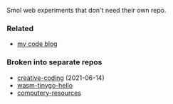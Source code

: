 Smol web experiments that don't need their own repo.

### Related
- [my code blog](https://rfong.github.io/rflog/)

### Broken into separate repos
- [creative-coding](https://github.com/rfong/creative-coding) (2021-06-14)
- [wasm-tinygo-hello](https://github.com/rfong/wasm-tinygo-hello)
- [computery-resources](https://github.com/rfong/computery-resources)
